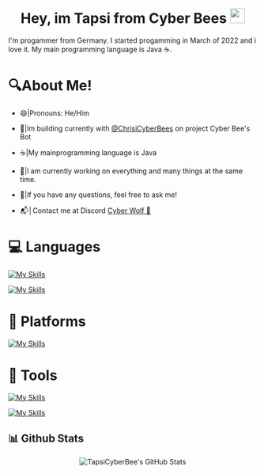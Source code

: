 <h1 align="center">Hey, im Tapsi from Cyber Bees <img src="https://media.discordapp.net/attachments/1036757682121605221/1036760243620814868/bee-icon-png-8.jpg" height="30px"></h1>

I'm progammer from Germany. I started progamming in March of 2022 and i love it. My main programming language is Java ☕.

# 🔍About Me!

 - 😄|Pronouns: He/Him

 - 🐝|Im building currently with [@ChrisiCyberBees](https://github.com/ChrisiCyberBee) on project Cyber Bee's Bot
 
 - ☕|My mainprogramming language is Java

 - 🔭|I am currently working on everything and many things at the same time.

 - 💭|If you have any questions, feel free to ask me!

 - 📬│Contact me at Discord [Cyber Wolf 🐺](https://discord.com/users/891679737590738985)

 # 💻 Languages
 
 [![My Skills](https://skillicons.dev/icons?i=java,sqlite)](https://skillicons.dev)

 [![My Skills](https://skillicons.dev/icons?i=html,css,ts,js)](https://skillicons.dev)

 # 🚀 Platforms
 
 [![My Skills](https://skillicons.dev/icons?i=discord,bots)](https://skillicons.dev)
 
 # 🧰 Tools
 
 [![My Skills](https://skillicons.dev/icons?i=idea,vscode,github)](https://skillicons.dev)

 [![My Skills](https://skillicons.dev/icons?i=git)](https://skillicons.dev)

## 📊 Github Stats

<div align="center">
<img src="https://github-readme-stats.vercel.app/api?username=tapsicyberbees&show_icons=true&theme=dark&icon_color=48842d&title_color=48842d&text_color=ffffff&border_color=48842d" alt="TapsiCyberBee's GitHub Stats">
</div>
